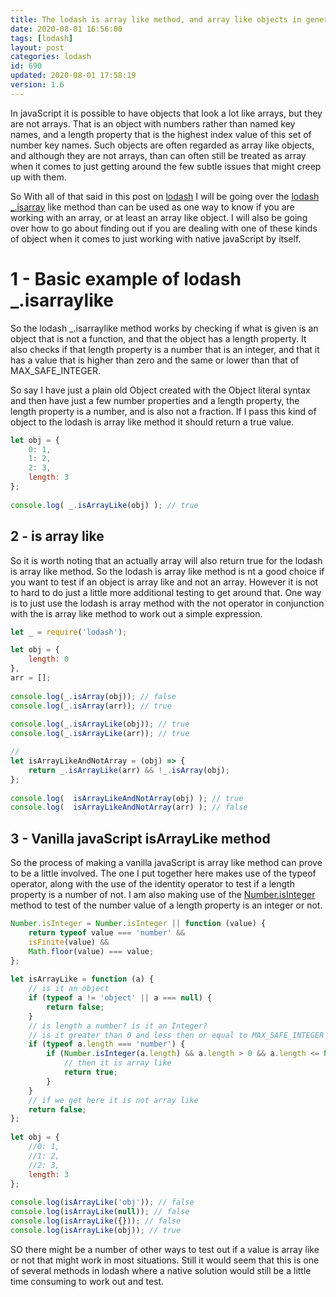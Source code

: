 ```yaml
---
title: The lodash is array like method, and array like objects in general
date: 2020-08-01 16:56:00
tags: [lodash]
layout: post
categories: lodash
id: 690
updated: 2020-08-01 17:58:19
version: 1.6
---
```


In javaScript it is possible to have objects that look a lot like arrays, but they are not arrays. That is an object with numbers rather than named key names, and a length property that is the highest index value of this set of number key names. Such objects are often regarded as array like objects, and although they are not arrays, than can often still be treated as array when it comes to just getting around the few subtle issues that might creep up with them.

So With all of that said in this post on [lodash](https://lodash.com/) I will be going over the [lodash \_.isarray](https://lodash.com/docs/4.17.15#isArrayLike) like method than can be used as one way to know if you are working with an array, or at least an array like object. I will also be going over how to go about finding out if you are dealing with one of these kinds of object when it comes to just working with native javaScript by itself.

<!-- more -->

# 1 - Basic example of lodash \_.isarraylike

So the lodash \_.isarraylike method works by checking if what is given is an object that is not a function, and that the object has a length property. It also checks if that length property is a number that is an integer, and that it has a value that is higher than zero and the same or lower than that of MAX_SAFE_INTEGER.

So say I have just a plain old Object created with the Object literal syntax and then have just a few number properties and a length property, the length property is a number, and is also not a fraction. If I pass this kind of object to the lodash is array like method it should return a true value.

```js
let obj = {
    0: 1,
    1: 2,
    2: 3,
    length: 3
};
 
console.log( _.isArrayLike(obj) ); // true
```

## 2 - is array like

So it is worth noting that an actually array will also return true for the lodash is array like method. So the lodash is array like method is nt a good choice if you want to test if an object is array like and not an array. However it is not to hard to do just a little more additional testing to get around that. One way is to just use the lodash is array method with the not operator in conjunction with the is array like method to work out a simple expression.

```js
let _ = require('lodash');

let obj = {
    length: 0
},
arr = [];
 
console.log(_.isArray(obj)); // false
console.log(_.isArray(arr)); // true
 
console.log(_.isArrayLike(obj)); // true
console.log(_.isArrayLike(arr)); // true

//
let isArrayLikeAndNotArray = (obj) => {
    return _.isArrayLike(arr) && !_.isArray(obj);
};
 
console.log(  isArrayLikeAndNotArray(obj) ); // true
console.log(  isArrayLikeAndNotArray(arr) ); // false
```

## 3 - Vanilla javaScript isArrayLike method

So the process of making a vanilla javaScript is array like method can prove to be a little involved. The one I put together here makes use of the typeof operator, along with the use of the identity operator to test if a length property is a number of not. I am also making use of the [Number.isInteger](https://developer.mozilla.org/en-US/docs/Web/JavaScript/Reference/Global_Objects/Number/isInteger) method to test of the number value of a length property is an integer or not.

```js
Number.isInteger = Number.isInteger || function (value) {
    return typeof value === 'number' &&
    isFinite(value) &&
    Math.floor(value) === value;
};
 
let isArrayLike = function (a) {
    // is it an object
    if (typeof a != 'object' || a === null) {
        return false;
    }
    // is length a number? is it an Integer?
    // is it greater than 0 and less then or equal to MAX_SAFE_INTEGER
    if (typeof a.length === 'number') {
        if (Number.isInteger(a.length) && a.length > 0 && a.length <= Number.MAX_SAFE_INTEGER) {
            // then it is array like
            return true;
        }
    }
    // if we get here it is not array like
    return false;
};
 
let obj = {
    //0: 1,
    //1: 2,
    //2: 3,
    length: 3
};
 
console.log(isArrayLike('obj')); // false
console.log(isArrayLike(null)); // false
console.log(isArrayLike({})); // false
console.log(isArrayLike(obj)); // true
```

SO there might be a number of other ways to test out if a value is array like or not that might work in most situations. Still it would seem that this is one of several methods in lodash where a native solution would still be a little time consuming to work out and test.